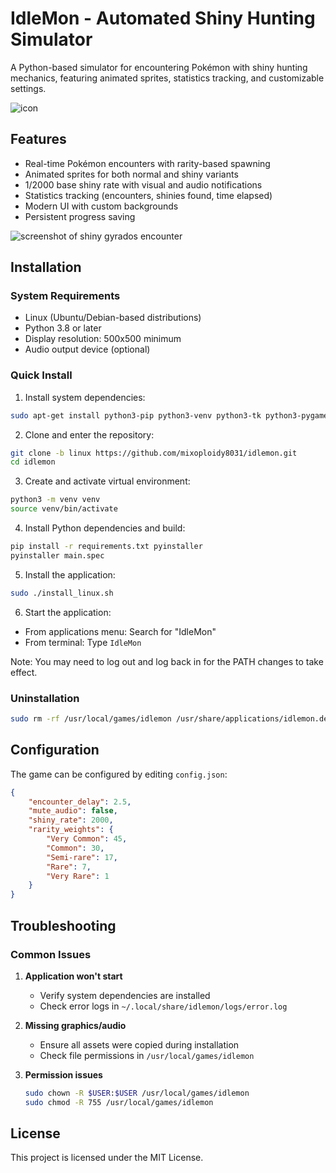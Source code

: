 # IdleMon - Automated Shiny Hunting Simulator

A Python-based simulator for encountering Pokémon with shiny hunting mechanics, featuring animated sprites, statistics tracking, and customizable settings.

![icon](assets/images/icon_png.png)

## Features

- Real-time Pokémon encounters with rarity-based spawning
- Animated sprites for both normal and shiny variants
- 1/2000 base shiny rate with visual and audio notifications
- Statistics tracking (encounters, shinies found, time elapsed)
- Modern UI with custom backgrounds
- Persistent progress saving

![screenshot of shiny gyrados encounter](assets/images/screenshot_gyra.png)

## Installation

### System Requirements
- Linux (Ubuntu/Debian-based distributions)
- Python 3.8 or later
- Display resolution: 500x500 minimum
- Audio output device (optional)

### Quick Install

1. Install system dependencies:
```bash
sudo apt-get install python3-pip python3-venv python3-tk python3-pygame python3-pil python3-colorama
```

2. Clone and enter the repository:
```bash
git clone -b linux https://github.com/mixoploidy8031/idlemon.git
cd idlemon
```

3. Create and activate virtual environment:
```bash
python3 -m venv venv
source venv/bin/activate
```

4. Install Python dependencies and build:
```bash
pip install -r requirements.txt pyinstaller
pyinstaller main.spec
```

5. Install the application:
```bash
sudo ./install_linux.sh
```

6. Start the application:
- From applications menu: Search for "IdleMon"
- From terminal: Type `IdleMon`

Note: You may need to log out and log back in for the PATH changes to take effect.

### Uninstallation
```bash
sudo rm -rf /usr/local/games/idlemon /usr/share/applications/idlemon.desktop /usr/local/games/IdleMon
```

## Configuration

The game can be configured by editing `config.json`:

```json
{
    "encounter_delay": 2.5,
    "mute_audio": false,
    "shiny_rate": 2000,
    "rarity_weights": {
        "Very Common": 45,
        "Common": 30,
        "Semi-rare": 17,
        "Rare": 7,
        "Very Rare": 1
    }
}
```

## Troubleshooting

### Common Issues

1. **Application won't start**
   - Verify system dependencies are installed
   - Check error logs in `~/.local/share/idlemon/logs/error.log`

2. **Missing graphics/audio**
   - Ensure all assets were copied during installation
   - Check file permissions in `/usr/local/games/idlemon`

3. **Permission issues**
   ```bash
   sudo chown -R $USER:$USER /usr/local/games/idlemon
   sudo chmod -R 755 /usr/local/games/idlemon
   ```

## License
This project is licensed under the MIT License.
